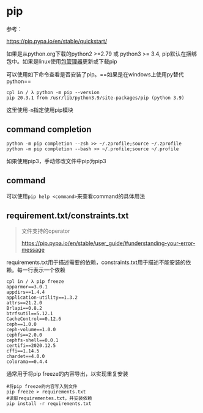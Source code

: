# pip

参考：

https://pip.pypa.io/en/stable/quickstart/

如果是从python.org下载的python2 >=2.79 或 python3 >= 3.4, pip默认在捆绑包中。如果是linux使用[包管理器](https://packaging.python.org/guides/installing-using-linux-tools/)更新或下载pip

可以使用如下命令查看是否安装了pip。==如果是在windows上使用py替代python==

```
cpl in / λ python -m pip --version
pip 20.3.1 from /usr/lib/python3.9/site-packages/pip (python 3.9)
```

这里使用`-m`指定使用pip模块

## command completion

```
python -m pip completion --zsh >> ~/.zprofile;source ~/.zprofile
python -m pip completion --bash >> ~/.profile;source ~/.profile
```

如果使用pip3，手动修改文件中pip为pip3

## command

可以使用`pip help <command>`来查看command的具体用法

## requirement.txt/constraints.txt

> 文件支持的operator
>
> https://pip.pypa.io/en/stable/user_guide/#understanding-your-error-message

requirements.txt用于描述需要的依赖，constraints.txt用于描述不能安装的依赖。每一行表示一个依赖

```
cpl in / λ pip freeze 
apparmor==3.0.1
appdirs==1.4.4
application-utility==1.3.2
attrs==21.2.0
Brlapi==0.8.2
btrfsutil==5.12.1
CacheControl==0.12.6
ceph==1.0.0
ceph-volume==1.0.0
cephfs==2.0.0
cephfs-shell==0.0.1
certifi==2020.12.5
cffi==1.14.5
chardet==4.0.0
colorama==0.4.4
```

通常用于将pip freeze的内容导出，以实现重复安装

```
#将pip freeze的内容写入到文件
pip freeze > requirements.txt
#读取requirementes.txt，并安装依赖
pip install -r requirements.txt
```

